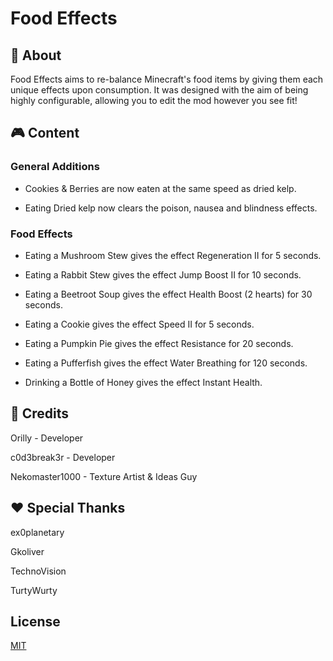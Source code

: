 # Food Effects

## 📖 About

Food Effects aims to re-balance Minecraft's food items by giving them each unique effects upon consumption. It was designed with the aim of being highly configurable, allowing you to edit the mod however you see fit!

## 🎮 Content

### General Additions

- Cookies & Berries are now eaten at the same speed as dried kelp.

- Eating Dried kelp now clears the poison, nausea and blindness effects.

### Food Effects

- Eating a Mushroom Stew gives the effect Regeneration II for 5 seconds.

- Eating a Rabbit Stew gives the effect Jump Boost II for 10 seconds.

- Eating a Beetroot Soup gives the effect Health Boost (2 hearts) for 30 seconds.

- Eating a Cookie gives the effect Speed II for 5 seconds.

- Eating a Pumpkin Pie gives the effect Resistance for 20 seconds.

- Eating a Pufferfish gives the effect Water Breathing for 120 seconds.

- Drinking a Bottle of Honey gives the effect Instant Health.

## 📰 Credits

Orilly - Developer

c0d3break3r - Developer

Nekomaster1000 - Texture Artist & Ideas Guy

## ❤️ Special Thanks

ex0planetary

Gkoliver

TechnoVision

TurtyWurty



## License
[MIT](https://choosealicense.com/licenses/mit/)
